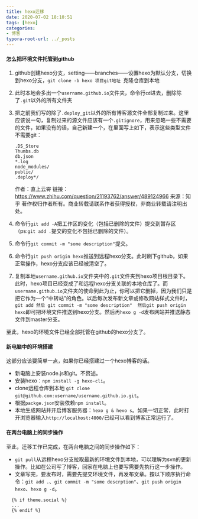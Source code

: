 ```yaml
---
title: hexo迁移
date: 2020-07-02 18:10:51
tags: [hexo]
categories: 
- 博客
typora-root-url: ../_posts
---
```


#### 怎么把环境文件托管到github

1. github创建hexo分支，setting——branches——设置hexo为默认分支，切换到hexo分支，`git clone -b hexo 项目git地址 `克隆仓库到本地

2. 此时本地会多出一个`username.github.io`文件夹，命令行`cd`进去，删除除了`.git`以外的所有文件夹

3. 把之前我们写的除了`.deploy_git`以外的所有博客源文件全部复制过来。这里应该说一句，复制过来的源文件应该有一个`.gitignore`，用来忽略一些不需要的文件，如果没有的话，自己新建一个，在里面写上如下，表示这些类型文件不需要git：

   ```text
   .DS_Store
   Thumbs.db
   db.json
   *.log
   node_modules/
   public/
   .deploy*/
   ```

   

   作者：直上云霄
   链接：https://www.zhihu.com/question/21193762/answer/489124966
   来源：知乎
   著作权归作者所有。商业转载请联系作者获得授权，非商业转载请注明出处。

4. 命令行`git add -A`把工作区的变化（包括已删除的文件）提交到暂存区（ps:`git add .`提交的变化不包括已删除的文件）。

5. 命令行`git commit -m "some description"`提交。

6. 命令行`git push origin hexo`推送到远程hexo分支。此时刷下github，如果正常操作，hexo分支应该已经被清空了。

7. 复制本地`username.github.io`文件夹中的`.git`文件夹到hexo项目根目录下。此时，hexo项目已经变成了和远程hexo分支关联的本地仓库了。而`username.github.io`文件夹的使命到此为止，你可以把它删掉，因为我们只是把它作为一个“中转站”的角色。以后每次发布新文章或修改网站样式文件时，`git add 然后 git commit -m "some description"  然后git push origin hexo`即可把环境文件推送到hexo分支。然后再`hexo g -d`发布网站并推送静态文件到master分支。

至此，hexo的环境文件已经全部托管在github的hexo分支了。

#### 新电脑中的环境搭建

这部分应该要简单一点，如果你已经搭建过一个hexo博客的话。

- 新电脑上安装node.js和git。不赘述。
- 安装hexo：`npm install -g hexo-cli`。
- clone远程仓库到本地 `git clone git@github.com:username/username.github.io.git`。
- 根据`packge.json`安装依赖`npm install`。
- 本地生成网站并开启博客服务器：`hexo g & hexo s`。如果一切正常，此时打开浏览器输入`http://localhost:4000/`已经可以看到博客正常运行了。

#### 在两台电脑上的同步操作

至此，迁移工作已完成，在两台电脑之间的同步操作如下：

- `git pull`从远程hexo分支拉取最新的环境文件到本地，可以理解为svn的更新操作。比如在公司写了博客，回家在电脑上也要写需要先执行这一步操作。
- 文章写完，要发布时，需要先提交环境文件，再发布文章。按以下顺序执行命令：`git add .`、`git commit -m "some descrption"`、`git push origin hexo`、`hexo g -d`。

```
  {% if theme.social %}
  ...
  {% endif %}


```

